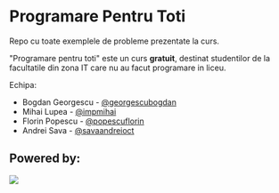 # Programare Pentru Toti

Repo cu toate exemplele de probleme prezentate la curs.

"Programare pentru toti" este un curs **gratuit**, destinat studentilor de la facultatile din zona IT care nu au facut programare in liceu.

Echipa:
- Bogdan Georgescu - [@georgescubogdan](https://github.com/georgescubogdan)
- Mihai Lupea  - [@impmihai](https://github.com/impmihai)
- Florin Popescu - [@popescuflorin](https://github.com/popescuflorin)
- Andrei Sava - [@savaandreioct](https://github.com/savaandreioct)


## Powered by:

![](https://lh3.googleusercontent.com/mpWFhFQTE3mquAuLkfyT6kjUOuQx9uA1ondiAAJ4XqhaJxq13LMZGfeG9uxm68MwbtK4p1UY5JVP)
